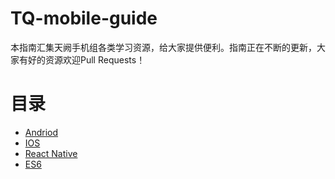 # TQ-mobile-guide
本指南汇集天阙手机组各类学习资源，给大家提供便利。指南正在不断的更新，大家有好的资源欢迎Pull Requests！

# 目录
* [Andriod](https://github.com/TQmobile/TQ-mobile-guide/blob/master/Android)
 * [IOS](https://github.com/TQmobile/TQ-mobile-guide/blob/master/IOS)
 * [React Native](https://github.com/TQmobile/TQ-mobile-guide/blob/master/React-native)
 * [ES6](https://github.com/TQmobile/TQ-mobile-guide/blob/master/ES6)


